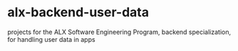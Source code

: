 # alx-backend-user-data
projects for the ALX Software Engineering Program, backend specialization, for handling user data in apps

